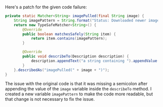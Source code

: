 Here's a patch for the given code failure:

```java
private static Matcher<String> imagePulled(final String image) {
    String imagePattern = String.format("Status: Downloaded newer image for %s", image);
    return new TypeSafeMatcher<String>() {
        @Override
        public boolean matchesSafely(String item) {
            return item.contains(imagePattern);
        }

        @Override
        public void describeTo(Description description) {
            description.appendText("a string containing ").appendValue(image);
        }
    }.describedAs("imagePulled(" + image + ")");
}
```

The issue with the original code is that it was missing a semicolon after appending the value of the `image` variable inside the `describeTo` method. I created a new variable `imagePattern` to make the code more readable, but that change is not necessary to fix the issue.